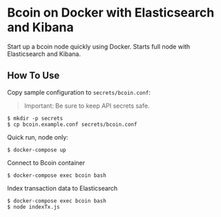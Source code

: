 Bcoin on Docker with Elasticsearch and Kibana
=====

Start up a bcoin node quickly using Docker.
Starts full node with Elasticsearch and Kibana.


How To Use
----

Copy sample configuration to `secrets/bcoin.conf`:
>Important: Be sure to keep API secrets safe.
```
$ mkdir -p secrets
$ cp bcoin.example.conf secrets/bcoin.conf
```

Quick run, node only:
```
$ docker-compose up 
```

Connect to Bcoin container
```
$ docker-compose exec bcoin bash
```


Index transaction data to Elasticsearch
```
$ docker-compose exec bcoin bash
$ node indexTx.js

```
